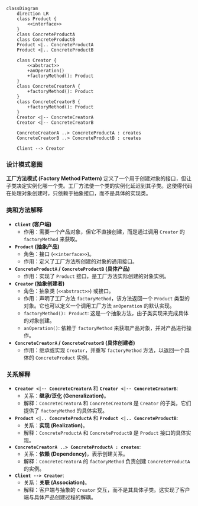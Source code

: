 ```mermaid
classDiagram
    direction LR
    class Product {
        <<interface>>
    }
    class ConcreteProductA
    class ConcreteProductB
    Product <|.. ConcreteProductA
    Product <|.. ConcreteProductB

    class Creator {
        <<abstract>>
        +anOperation()
        +factoryMethod(): Product
    }
    class ConcreteCreatorA {
        +factoryMethod(): Product
    }
    class ConcreteCreatorB {
        +factoryMethod(): Product
    }
    Creator <|-- ConcreteCreatorA
    Creator <|-- ConcreteCreatorB

    ConcreteCreatorA ..> ConcreteProductA : creates
    ConcreteCreatorB ..> ConcreteProductB : creates

    Client --> Creator
```

### 设计模式意图

**工厂方法模式 (Factory Method Pattern)** 定义了一个用于创建对象的接口，但让子类决定实例化哪一个类。工厂方法使一个类的实例化延迟到其子类。这使得代码在处理对象创建时，只依赖于抽象接口，而不是具体的实现类。

### 类和方法解释

*   **`Client` (客户端)**
    *   作用：需要一个产品对象，但它不直接创建，而是通过调用 `Creator` 的 `factoryMethod` 来获取。
*   **`Product` (抽象产品)**
    *   角色：接口 (`<<interface>>`)。
    *   作用：定义了工厂方法所创建的对象的通用接口。
*   **`ConcreteProductA` / `ConcreteProductB` (具体产品)**
    *   作用：实现了 `Product` 接口，是工厂方法实际创建的对象实例。
*   **`Creator` (抽象创建者)**
    *   角色：抽象类 (`<<abstract>>`) 或接口。
    *   作用：声明了工厂方法 `factoryMethod`，该方法返回一个 `Product` 类型的对象。它也可以定义一个调用工厂方法 `anOperation` 的默认实现。
    *   `factoryMethod(): Product`: 这是一个抽象方法，由子类实现来完成具体的对象创建。
    *   `anOperation()`: 依赖于 `factoryMethod` 来获取产品对象，并对产品进行操作。
*   **`ConcreteCreatorA` / `ConcreteCreatorB` (具体创建者)**
    *   作用：继承或实现 `Creator`，并重写 `factoryMethod` 方法，以返回一个具体的 `ConcreteProduct` 实例。

### 关系解释

*   **`Creator <|-- ConcreteCreatorA`** 和 **`Creator <|-- ConcreteCreatorB`**:
    *   关系：**继承/泛化 (Generalization)**。
    *   解释：`ConcreteCreatorA` 和 `ConcreteCreatorB` 是 `Creator` 的子类，它们提供了 `factoryMethod` 的具体实现。
*   **`Product <|.. ConcreteProductA`** 和 **`Product <|.. ConcreteProductB`**:
    *   关系：**实现 (Realization)**。
    *   解释：`ConcreteProductA` 和 `ConcreteProductB` 是 `Product` 接口的具体实现。
*   **`ConcreteCreatorA ..> ConcreteProductA : creates`**:
    *   关系：**依赖 (Dependency)**，表示创建关系。
    *   解释：`ConcreteCreatorA` 的 `factoryMethod` 负责创建 `ConcreteProductA` 的实例。
*   **`Client --> Creator`**:
    *   关系：**关联 (Association)**。
    *   解释：客户端与抽象的 `Creator` 交互，而不是其具体子类。这实现了客户端与具体产品创建过程的解耦。
